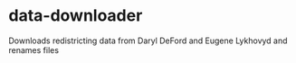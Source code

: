 # data-downloader
Downloads redistricting data from Daryl DeFord and Eugene Lykhovyd and renames files
